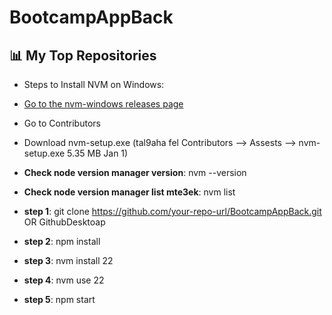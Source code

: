 # BootcampAppBack

## 📊 My Top Repositories
- Steps to Install NVM on Windows:
- [Go to the nvm-windows releases page](https://github.com/coreybutler/nvm-windows/releases)
- Go to Contributors
- Download nvm-setup.exe (tal9aha fel Contributors --> Assests --> nvm-setup.exe 5.35 MB Jan 1)
- **Check node version manager version**: nvm --version
- **Check node version manager list mte3ek**: nvm list

- **step 1**: git clone https://github.com/your-repo-url/BootcampAppBack.git OR GithubDesktoap
- **step 2**: npm install
- **step 3**: nvm install 22
- **step 4**: nvm use 22
- **step 5**: npm start